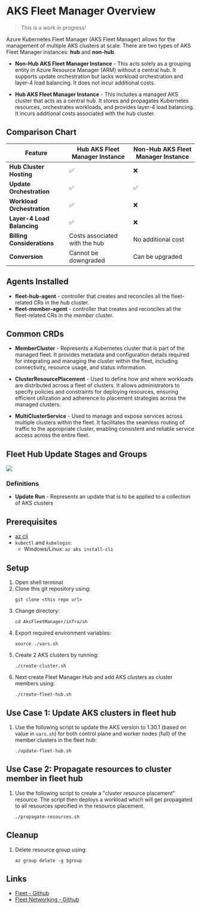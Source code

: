 # AKS Fleet Manager Overview

> This is a work in progress!

Azure Kubernetes Fleet Manager (AKS Fleet Manager) allows for the management of multiple AKS clusters at scale. There are two types of AKS Fleet Manager instances: **hub** and **non-hub**.

- **Non-Hub AKS Fleet Manager Instance** - This acts solely as a grouping entity in Azure Resource Manager (ARM) without a central hub. It supports update orchestration but lacks workload orchestration and layer-4 load balancing. It does not incur additional costs.

- **Hub AKS Fleet Manager Instance** - This includes a managed AKS cluster that acts as a central hub. It stores and propagates Kubernetes resources, orchestrates workloads, and provides layer-4 load balancing. It incurs additional costs associated with the hub cluster.

## Comparison Chart

| Feature                        | Hub AKS Fleet Manager Instance | Non-Hub AKS Fleet Manager Instance |
|--------------------------------|--------------------------------|------------------------------------|
| **Hub Cluster Hosting**        | ✅                              | ❌                                  |
| **Update Orchestration**       | ✅                              | ✅                                  |
| **Workload Orchestration**     | ✅                              | ❌                                  |
| **Layer-4 Load Balancing**     | ✅                              | ❌                                  |
| **Billing Considerations**     | Costs associated with the hub  | No additional cost                 |
| **Conversion**                 | Cannot be downgraded           | Can be upgraded                    |

## Agents Installed 

- **fleet-hub-agent** - controller that creates and reconciles all the fleet-related CRs in the *hub* cluster.
- **fleet-member-agent** - controller that creates and reconciles all the fleet-related CRs in the *member* cluster.

## Common CRDs

- **MemberCluster** - Represents a Kubernetes cluster that is part of the managed fleet. It provides metadata and configuration details required for integrating and managing the cluster within the fleet, including connectivity, resource usage, and status information.

- **ClusterResourcePlacement** - Used to define how and where workloads are distributed across a fleet of clusters. It allows administrators to specify policies and constraints for deploying resources, ensuring efficient utilization and adherence to placement strategies across the managed clusters.

- **MultiClusterService** - Used to manage and expose services across multiple clusters within the fleet. It facilitates the seamless routing of traffic to the appropriate cluster, enabling consistent and reliable service access across the entire fleet.


## Fleet Hub Update Stages and Groups

![](https://learn.microsoft.com/en-us/azure/kubernetes-fleet/media/conceptual-update-orchestration.png#lightbox)

### Definitions

- **Update Run** - Represents an update that is to be applied to a collection of AKS clusters

## Prerequisites

- [az cli](https://learn.microsoft.com/en-us/cli/azure/install-azure-cli)
- `kubectl` and `kubelogin`:
  - Windows/Linux: `az aks install-cli`

## Setup

1. Open shell terminal
1. Clone this git repository using: 
    ```
    git clone <this repo url>
    ```
1. Change directory: 
    ```
    cd AksFleetManager/infra/sh
    ```
1. Export required environment variables: 
    ```
    source ./vars.sh
    ```
1. Create 2 AKS clusters by running: 
    ```
    ./create-cluster.sh
    ```
1. Next create Fleet Manager Hub and add AKS clusters as cluster members using:
    ```
    ./create-fleet-hub.sh
    ```

## Use Case 1: Update AKS clusters in fleet hub

1. Use the following script to update the AKS version to 1.30.1 (based on value in `vars.sh`) for
   both control plane and worker nodes (full) of the member clusters in the fleet hub:
   ```
   ./update-fleet-hub.sh
   ```

## Use Case 2: Propagate resources to cluster member in fleet hub

1. Use the following script to create a "cluster resource placement" resource.
   The script then deploys a workload which will get propagated to all resources specified 
   in the resource placement.
   ```
   ./propagate-resources.sh
   ```

## Cleanup

1. Delete resource group using:
   ```
   az group delete -g $group
   ```

## Links

- [Fleet - Github](https://github.com/Azure/fleet)
- [Fleet Networking - Github](https://github.com/Azure/fleet-networking)